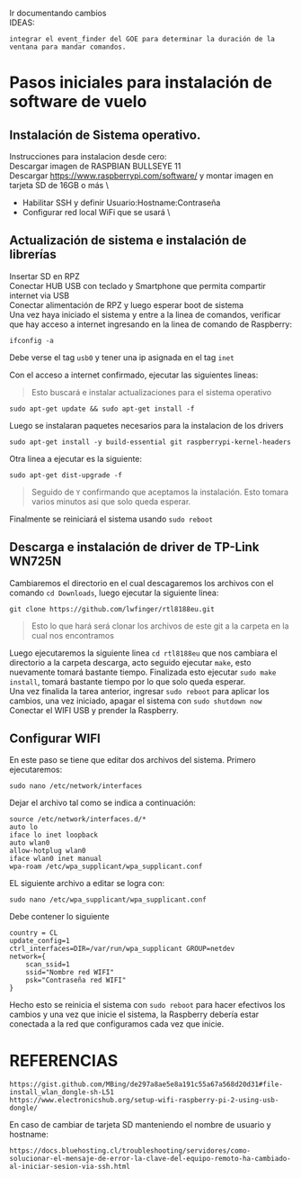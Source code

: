 Ir documentando cambios <n> \
IDEAS:
	
	integrar el event_finder del GOE para determinar la duración de la ventana para mandar comandos.
	
	
# Pasos iniciales para instalación de software de vuelo
## Instalación de Sistema operativo.

Instrucciones para instalacion desde cero: <n> \
Descargar imagen de RASPBIAN BULLSEYE 11 <n> \
Descargar https://www.raspberrypi.com/software/ y montar imagen en tarjeta SD de 16GB o más <n> \
- Habilitar SSH y definir Usuario:Hostname:Contraseña <n> 
- Configurar red local WiFi que se usará <n> \
	
## Actualización de sistema e instalación de librerías
	
Insertar SD en RPZ <n>\
Conectar HUB USB con teclado y Smartphone que permita compartir internet via USB <n>\
Conectar alimentación de RPZ y luego esperar boot de sistema <n>\
Una vez haya iniciado el sistema y entre a la linea de comandos, verificar que hay acceso a internet ingresando en la linea de comando de Raspberry:
	
	ifconfig -a

Debe verse el tag ```usb0``` y tener una ip asignada en el tag ```inet```  

Con el acceso a internet confirmado, ejecutar las siguientes lineas:
>Esto buscará e instalar actualizaciones para el sistema operativo
	
	sudo apt-get update && sudo apt-get install -f
	

Luego se instalaran paquetes necesarios para la instalacion de los drivers
	
	sudo apt-get install -y build-essential git raspberrypi-kernel-headers

Otra linea a ejecutar es la siguiente:

	sudo apt-get dist-upgrade -f
>Seguido de ```Y``` confirmando que aceptamos la instalación. Esto tomara varios minutos asi que solo queda esperar.
	

Finalmente se reiniciará el sistema usando ```sudo reboot```

	
## Descarga e instalación de driver de TP-Link WN725N  
Cambiaremos el directorio en el cual descagaremos los archivos con el comando ```cd Downloads```, luego ejecutar la siguiente linea:
	
	git clone https://github.com/lwfinger/rtl8188eu.git
	
>Esto lo que hará será clonar los archivos de este git a la carpeta en la cual nos encontramos
	
Luego ejecutaremos la siguiente linea ```cd rtl8188eu``` que nos cambiara el directorio a la carpeta descarga, acto seguido ejecutar ```make```, esto nuevamente tomará bastante tiempo. Finalizada esto ejecutar ```sudo make install```, tomará bastante tiempo por lo que solo queda esperar.  
Una vez finalida la tarea anterior, ingresar ```sudo reboot``` para aplicar los cambios, una vez iniciado, apagar el sistema con ```sudo shutdown now```
Conectar el WIFI USB y prender la Raspberry.

## Configurar WIFI
En este paso se tiene que editar dos archivos del sistema. Primero ejecutaremos:
		
	sudo nano /etc/network/interfaces
	
Dejar el archivo tal como se indica a continuación:
	
	source /etc/network/interfaces.d/*
	auto lo
	iface lo inet loopback
	auto wlan0
	allow-hotplug wlan0
	iface wlan0 inet manual
	wpa-roam /etc/wpa_supplicant/wpa_supplicant.conf
	
EL siguiente archivo a editar se logra con:
	
	sudo nano /etc/wpa_supplicant/wpa_supplicant.conf
	
Debe contener lo siguiente
	
	country = CL
	update_config=1
	ctrl_interfaces=DIR=/var/run/wpa_supplicant GROUP=netdev
	network={
		scan_ssid=1
		ssid="Nombre red WIFI"
		psk="Contraseña red WIFI"
	}
Hecho esto se reinicia el sistema con ```sudo reboot``` para hacer efectivos los cambios y una vez que inicie el sistema, la Raspberry debería estar conectada a la red que configuramos cada vez que inicie.
	
	
# REFERENCIAS
	https://gist.github.com/MBing/de297a8ae5e8a191c55a67a568d20d31#file-install_wlan_dongle-sh-L51
	https://www.electronicshub.org/setup-wifi-raspberry-pi-2-using-usb-dongle/
	
En caso de cambiar de tarjeta SD manteniendo el nombre de usuario y hostname:
	
	https://docs.bluehosting.cl/troubleshooting/servidores/como-solucionar-el-mensaje-de-error-la-clave-del-equipo-remoto-ha-cambiado-al-iniciar-sesion-via-ssh.html
	

